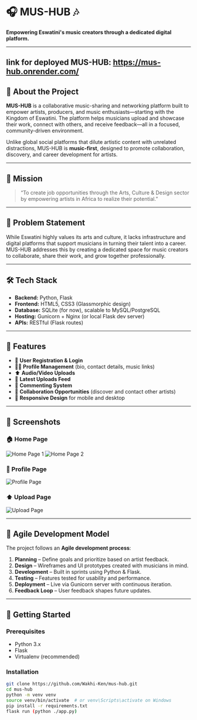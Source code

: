 # 🎧 MUS-HUB 🎶

**Empowering Eswatini's music creators through a dedicated digital platform.**

---
## link for deployed MUS-HUB: https://mus-hub.onrender.com/

## 📌 About the Project

**MUS-HUB** is a collaborative music-sharing and networking platform built to empower artists, producers, and music enthusiasts—starting with the Kingdom of Eswatini. The platform helps musicians upload and showcase their work, connect with others, and receive feedback—all in a focused, community-driven environment.

Unlike global social platforms that dilute artistic content with unrelated distractions, MUS-HUB is **music-first**, designed to promote collaboration, discovery, and career development for artists.

---

## 🎯 Mission

> “To create job opportunities through the Arts, Culture & Design sector by empowering artists in Africa to realize their potential.”

---

## 🚨 Problem Statement

While Eswatini highly values its arts and culture, it lacks infrastructure and digital platforms that support musicians in turning their talent into a career. MUS-HUB addresses this by creating a dedicated space for music creators to collaborate, share their work, and grow together professionally.

---

## 🛠️ Tech Stack

- **Backend:** Python, Flask
- **Frontend:** HTML5, CSS3 (Glassmorphic design)
- **Database:** SQLite (for now), scalable to MySQL/PostgreSQL
- **Hosting:** Gunicorn + Nginx (or local Flask dev server)
- **APIs:** RESTful (Flask routes)

---

## 🔑 Features

- 🎤 **User Registration & Login**
- 🧑‍🎤 **Profile Management** (bio, contact details, music links)
- ⬆️ **Audio/Video Uploads**
- 📰 **Latest Uploads Feed**
- 💬 **Commenting System**
- 🤝 **Collaboration Opportunities** (discover and contact other artists)
- 📱 **Responsive Design** for mobile and desktop

---

## 📸 Screenshots

### 🏠 Home Page
![Home Page 1](https://github.com/user-attachments/assets/573286b0-ff1e-417e-8df5-2200c9aac760)
![Home Page 2](https://github.com/user-attachments/assets/12cc0f57-e05c-466b-8ba2-851367893e42)

### 👤 Profile Page
![Profile Page](https://github.com/user-attachments/assets/14ae0954-2148-4bb4-822f-57ede6c98927)

### ⬆️ Upload Page
![Upload Page](https://github.com/user-attachments/assets/f62aad22-522f-4535-b95c-0e90b9ecc2a5)


---

## 🧪 Agile Development Model

The project follows an **Agile development process**:
1. **Planning** – Define goals and prioritize based on artist feedback.
2. **Design** – Wireframes and UI prototypes created with musicians in mind.
3. **Development** – Built in sprints using Python & Flask.
4. **Testing** – Features tested for usability and performance.
5. **Deployment** – Live via Gunicorn server with continuous iteration.
6. **Feedback Loop** – User feedback shapes future updates.

---

## 🚀 Getting Started

### Prerequisites

- Python 3.x
- Flask
- Virtualenv (recommended)

### Installation

```bash
git clone https://github.com/Wakhi-Ken/mus-hub.git
cd mus-hub
python -m venv venv
source venv/bin/activate  # or venv\Scripts\activate on Windows
pip install -r requirements.txt
flask run (python ./app.py)

